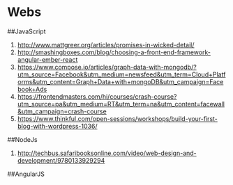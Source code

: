 # Webs

##JavaScript
1. http://www.mattgreer.org/articles/promises-in-wicked-detail/
2. http://smashingboxes.com/blog/choosing-a-front-end-framework-angular-ember-react
3. https://www.compose.io/articles/graph-data-with-mongodb/?utm_source=Facebook&utm_medium=newsfeed&utm_term=Cloud+Platforms&utm_content=Graph+Data+with+mongoDB&utm_campaign=Facebook+Ads
4. https://frontendmasters.com/hi/courses/crash-course?utm_source=pa&utm_medium=RT&utm_term=na&utm_content=facewall&utm_campaign=crash-course
5. https://www.thinkful.com/open-sessions/workshops/build-your-first-blog-with-wordpress-1036/


##NodeJs
1. http://techbus.safaribooksonline.com/video/web-design-and-development/9780133929294


##AngularJS
